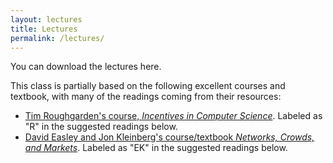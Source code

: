 ```yaml
---
layout: lectures
title: Lectures
permalink: /lectures/
---
```

You can download the lectures here.

This class is partially based on the following excellent courses and textbook, with many of the readings coming from their resources:
 - [Tim Roughgarden's course, _Incentives in Computer Science_](https://timroughgarden.org/f16/l/l.html). Labeled as "R" in the suggested readings below.
 - [David Easley and Jon Kleinberg's course/textbook _Networks, Crowds, and Markets_](https://www.cs.cornell.edu/home/kleinber/networks-book/). Labeled as "EK" in the suggested readings below.